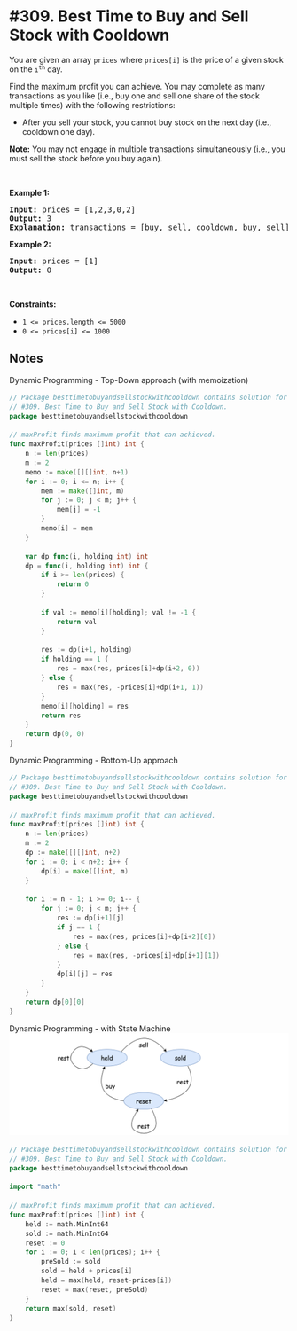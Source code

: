 # #309. Best Time to Buy and Sell Stock with Cooldown

<p>You are given an array <code>prices</code> where <code>prices[i]</code> is the price of a given stock on the <code>i<sup>th</sup></code> day.</p>

<p>Find the maximum profit you can achieve. You may complete as many transactions as you like (i.e., buy one and sell one share of the stock multiple times) with the following restrictions:</p>

<ul>
	<li>After you sell your stock, you cannot buy stock on the next day (i.e., cooldown one day).</li>
</ul>

<p><strong>Note:</strong> You may not engage in multiple transactions simultaneously (i.e., you must sell the stock before you buy again).</p>

<p>&nbsp;</p>
<p><strong class="example">Example 1:</strong></p>

<pre><strong>Input:</strong> prices = [1,2,3,0,2]
<strong>Output:</strong> 3
<strong>Explanation:</strong> transactions = [buy, sell, cooldown, buy, sell]
</pre>

<p><strong class="example">Example 2:</strong></p>

<pre><strong>Input:</strong> prices = [1]
<strong>Output:</strong> 0
</pre>

<p>&nbsp;</p>
<p><strong>Constraints:</strong></p>

<ul>
	<li><code>1 &lt;= prices.length &lt;= 5000</code></li>
	<li><code>0 &lt;= prices[i] &lt;= 1000</code></li>
</ul>








## Notes

Dynamic Programming - Top-Down approach (with memoization)

```go
// Package besttimetobuyandsellstockwithcooldown contains solution for LeetCode problem:
// #309. Best Time to Buy and Sell Stock with Cooldown.
package besttimetobuyandsellstockwithcooldown

// maxProfit finds maximum profit that can achieved.
func maxProfit(prices []int) int {
	n := len(prices)
	m := 2
	memo := make([][]int, n+1)
	for i := 0; i <= n; i++ {
		mem := make([]int, m)
		for j := 0; j < m; j++ {
			mem[j] = -1
		}
		memo[i] = mem
	}

	var dp func(i, holding int) int
	dp = func(i, holding int) int {
		if i >= len(prices) {
			return 0
		}

		if val := memo[i][holding]; val != -1 {
			return val
		}

		res := dp(i+1, holding)
		if holding == 1 {
			res = max(res, prices[i]+dp(i+2, 0))
		} else {
			res = max(res, -prices[i]+dp(i+1, 1))
		}
		memo[i][holding] = res
		return res
	}
	return dp(0, 0)
}
```

Dynamic Programming - Bottom-Up approach

```go
// Package besttimetobuyandsellstockwithcooldown contains solution for LeetCode problem:
// #309. Best Time to Buy and Sell Stock with Cooldown.
package besttimetobuyandsellstockwithcooldown

// maxProfit finds maximum profit that can achieved.
func maxProfit(prices []int) int {
	n := len(prices)
	m := 2
	dp := make([][]int, n+2)
	for i := 0; i < n+2; i++ {
		dp[i] = make([]int, m)
	}

	for i := n - 1; i >= 0; i-- {
		for j := 0; j < m; j++ {
			res := dp[i+1][j]
			if j == 1 {
				res = max(res, prices[i]+dp[i+2][0])
			} else {
				res = max(res, -prices[i]+dp[i+1][1])
			}
			dp[i][j] = res
		}
	}
	return dp[0][0]
}
```

Dynamic Programming - with State Machine
![State Machine](ex1.png)

```go
// Package besttimetobuyandsellstockwithcooldown contains solution for LeetCode problem:
// #309. Best Time to Buy and Sell Stock with Cooldown.
package besttimetobuyandsellstockwithcooldown

import "math"

// maxProfit finds maximum profit that can achieved.
func maxProfit(prices []int) int {
	held := math.MinInt64
	sold := math.MinInt64
	reset := 0
	for i := 0; i < len(prices); i++ {
		preSold := sold
		sold = held + prices[i]
		held = max(held, reset-prices[i])
		reset = max(reset, preSold)
	}
	return max(sold, reset)
}
```